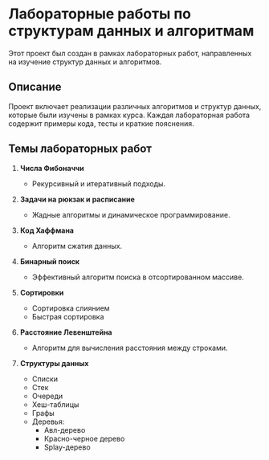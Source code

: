 # Лабораторные работы по структурам данных и алгоритмам

Этот проект был создан в рамках лабораторных работ, направленных на изучение структур данных и алгоритмов.

## Описание
Проект включает реализации различных алгоритмов и структур данных, которые были изучены в рамках курса. Каждая лабораторная работа содержит примеры кода, тесты и краткие пояснения.

## Темы лабораторных работ
1. **Числа Фибоначчи**
   - Рекурсивный и итеративный подходы.

2. **Задачи на рюкзак и расписание**
   - Жадные алгоритмы и динамическое программирование.

3. **Код Хаффмана**
   - Алгоритм сжатия данных.

4. **Бинарный поиск**
   - Эффективный алгоритм поиска в отсортированном массиве.

5. **Сортировки**
   - Сортировка слиянием
   - Быстрая сортировка

6. **Расстояние Левенштейна**
   - Алгоритм для вычисления расстояния между строками.

7. **Структуры данных**
   - Списки
   - Стек
   - Очереди
   - Хеш-таблицы
   - Графы
   - Деревья:
     - Авл-дерево
     - Красно-черное дерево
     - Splay-дерево
